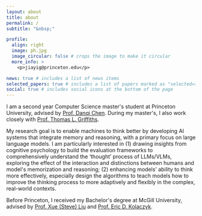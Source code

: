 ```yaml
---
layout: about
title: about
permalink: /
subtitle: "&nbsp;"

profile:
  align: right
  image: ph.jpg
  image_circular: false # crops the image to make it circular
  more_info: >
    <p>jiayig@princeton.edu</p>

news: true # includes a list of news items
selected_papers: true # includes a list of papers marked as "selected={true}"
social: true # includes social icons at the bottom of the page
---
```


I am a second year Computer Science master's student at Princeton University, advised by [Prof. Danqi Chen](https://www.cs.princeton.edu/~danqic/). During my master's, I also work closely with [Prof. Thomas L. Griffiths](https://cocosci.princeton.edu/tom/tom.php).

My research goal is to enable machines to think better by developing AI systems that integrate memory and reasoning, with a primary focus on large language models. I am particularly interested in (1) drawing insights from cognitive psychology to build the evaluation frameworks to comprehensively understand the ‘thought’ process of LLMs/VLMs, exploring the effect of the interaction and distinctions between humans and model's memorization and reasoning; (2) enhancing models’ ability to think more effectively, especially design the algorithms to teach models how to improve the thinking process to more adaptively and flexibly in the complex, real-world contexts.

Before Princeton, I received my Bachelor's degree at McGill University, advised by [Prof. Xue (Steve) Liu](https://cs.mcgill.ca/~xueliu/site/intro.html) and [Prof. Eric D. Kolaczyk](https://sites.bu.edu/kolaczyk/).
